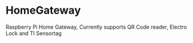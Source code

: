 # HomeGateway
Raspberry Pi Home Gateway, Currently supports QR Code reader, Electro Lock and TI Sensortag
